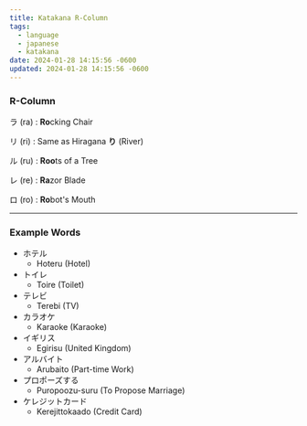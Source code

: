 ```yaml
---
title: Katakana R-Column
tags:
  - language
  - japanese
  - katakana
date: 2024-01-28 14:15:56 -0600
updated: 2024-01-28 14:15:56 -0600
---
```


### R-Column

ラ (ra) : **Ro**cking Chair

リ (ri) : Same as Hiragana **り** (River)

ル (ru) : **Roo**ts of a Tree

レ (re) : **Ra**zor Blade

ロ (ro) : **Ro**bot's Mouth

---

### Example Words

* ホテル
	* Hoteru (Hotel)
* トイレ
	* Toire (Toilet)
* テレビ
	* Terebi (TV)
* カラオケ
	* Karaoke (Karaoke)
* イギリス
	* Egirisu (United Kingdom)
* アルバイト
	* Arubaito (Part-time Work)
* プロポーズする
	* Puropoozu-suru (To Propose Marriage)
* ケレジットカード
	* Kerejittokaado (Credit Card)
